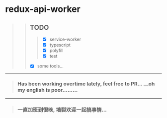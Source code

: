 # redux-api-worker

>
>>## TODO
>>> - [x] service-worker
>>> - [x] typescript
>>> - [x] polyfill
>>> - [x] test
>> - [x] some tools...

---

>
> ### Has been working overtime lately, feel free to PR... __oh my english is poor.........
  ---
> ### 一直加班到很晚, 墙裂欢迎一起搞事情...

